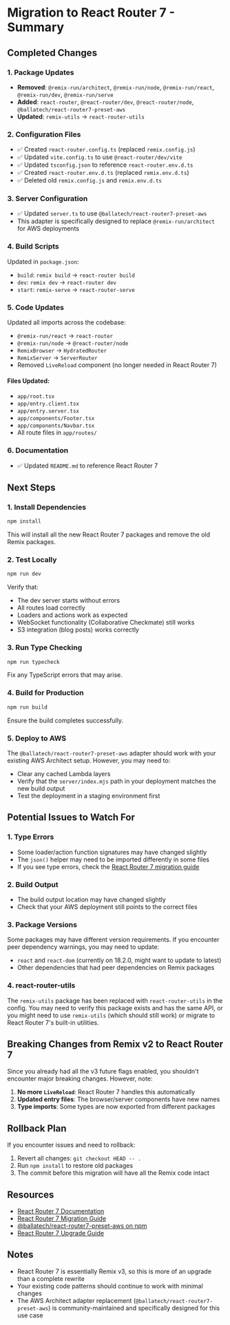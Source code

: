 # Migration to React Router 7 - Summary

## Completed Changes

### 1. Package Updates
- **Removed**: `@remix-run/architect`, `@remix-run/node`, `@remix-run/react`, `@remix-run/dev`, `@remix-run/serve`
- **Added**: `react-router`, `@react-router/dev`, `@react-router/node`, `@ballatech/react-router7-preset-aws`
- **Updated**: `remix-utils` → `react-router-utils`

### 2. Configuration Files
- ✅ Created `react-router.config.ts` (replaced `remix.config.js`)
- ✅ Updated `vite.config.ts` to use `@react-router/dev/vite`
- ✅ Updated `tsconfig.json` to reference `react-router.env.d.ts`
- ✅ Created `react-router.env.d.ts` (replaced `remix.env.d.ts`)
- ✅ Deleted old `remix.config.js` and `remix.env.d.ts`

### 3. Server Configuration
- ✅ Updated `server.ts` to use `@ballatech/react-router7-preset-aws`
- This adapter is specifically designed to replace `@remix-run/architect` for AWS deployments

### 4. Build Scripts
Updated in `package.json`:
- `build`: `remix build` → `react-router build`
- `dev`: `remix dev` → `react-router dev`
- `start`: `remix-serve` → `react-router-serve`

### 5. Code Updates
Updated all imports across the codebase:
- `@remix-run/react` → `react-router`
- `@remix-run/node` → `@react-router/node`
- `RemixBrowser` → `HydratedRouter`
- `RemixServer` → `ServerRouter`
- Removed `LiveReload` component (no longer needed in React Router 7)

#### Files Updated:
- `app/root.tsx`
- `app/entry.client.tsx`
- `app/entry.server.tsx`
- `app/components/Footer.tsx`
- `app/components/Navbar.tsx`
- All route files in `app/routes/`

### 6. Documentation
- ✅ Updated `README.md` to reference React Router 7

## Next Steps

### 1. Install Dependencies
```bash
npm install
```

This will install all the new React Router 7 packages and remove the old Remix packages.

### 2. Test Locally
```bash
npm run dev
```

Verify that:
- The dev server starts without errors
- All routes load correctly
- Loaders and actions work as expected
- WebSocket functionality (Collaborative Checkmate) still works
- S3 integration (blog posts) works correctly

### 3. Run Type Checking
```bash
npm run typecheck
```

Fix any TypeScript errors that may arise.

### 4. Build for Production
```bash
npm run build
```

Ensure the build completes successfully.

### 5. Deploy to AWS
The `@ballatech/react-router7-preset-aws` adapter should work with your existing AWS Architect setup. However, you may need to:
- Clear any cached Lambda layers
- Verify that the `server/index.mjs` path in your deployment matches the new build output
- Test the deployment in a staging environment first

## Potential Issues to Watch For

### 1. Type Errors
- Some loader/action function signatures may have changed slightly
- The `json()` helper may need to be imported differently in some files
- If you see type errors, check the [React Router 7 migration guide](https://reactrouter.com/dev/guides/migrating-to-v7)

### 2. Build Output
- The build output location may have changed slightly
- Check that your AWS deployment still points to the correct files

### 3. Package Versions
Some packages may have different version requirements. If you encounter peer dependency warnings, you may need to update:
- `react` and `react-dom` (currently on 18.2.0, might want to update to latest)
- Other dependencies that had peer dependencies on Remix packages

### 4. react-router-utils
The `remix-utils` package has been replaced with `react-router-utils` in the config. You may need to verify this package exists and has the same API, or you might need to use `remix-utils` (which should still work) or migrate to React Router 7's built-in utilities.

## Breaking Changes from Remix v2 to React Router 7

Since you already had all the v3 future flags enabled, you shouldn't encounter major breaking changes. However, note:

1. **No more `LiveReload`**: React Router 7 handles this automatically
2. **Updated entry files**: The browser/server components have new names
3. **Type imports**: Some types are now exported from different packages

## Rollback Plan

If you encounter issues and need to rollback:

1. Revert all changes: `git checkout HEAD -- .`
2. Run `npm install` to restore old packages
3. The commit before this migration will have all the Remix code intact

## Resources

- [React Router 7 Documentation](https://reactrouter.com/)
- [React Router 7 Migration Guide](https://reactrouter.com/dev/guides/migrating-to-v7)
- [@ballatech/react-router7-preset-aws on npm](https://www.npmjs.com/package/@ballatech/react-router7-preset-aws)
- [React Router 7 Upgrade Guide](https://remix.run/blog/react-router-v7)

## Notes

- React Router 7 is essentially Remix v3, so this is more of an upgrade than a complete rewrite
- Your existing code patterns should continue to work with minimal changes
- The AWS Architect adapter replacement (`@ballatech/react-router7-preset-aws`) is community-maintained and specifically designed for this use case

